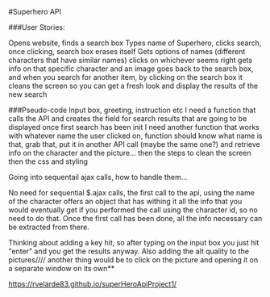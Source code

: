 

#Superhero API

###User Stories:

Opens website, finds a search box
Types name of Superhero, clicks search, once clicking, search box erases itself
Gets options of names (different characters that have similar names)
clicks on whichever seems right
gets info on that specific character and an image
goes back to the search box, and when you search for another item, by clicking on the search box it cleans the screen so you can get a fresh look and display the results of the new search


###Pseudo-code
Input box, greeting, instruction etc
I need a function that calls the API and creates the field for search results that are going to be displayed once first search has been init
I need another function that works with whatever name the user clicked on, function should know what name is that, grab that, put it in another API call (maybe the same one?)
and retrieve info on the character and the picture...
then the steps to clean the screen
then the css and styling


Going into sequentail ajax calls, how to handle them...

No need for sequential $.ajax calls, the first call to the api, using the name of the character offers an object that has withing it all the info that you would eventually get if you performed the call using the character id, so no need to do that. Once the first call has been done, all the info necessary can be extracted from there.

Thinking about adding a key hit, so after typing on the input box you just hit "enter" and you get the results anyway.
Also adding the alt quality to the pictures////
another thing would be to click on the picture and opening it on a separate window on its own**


https://rvelarde83.github.io/superHeroApiProject1/